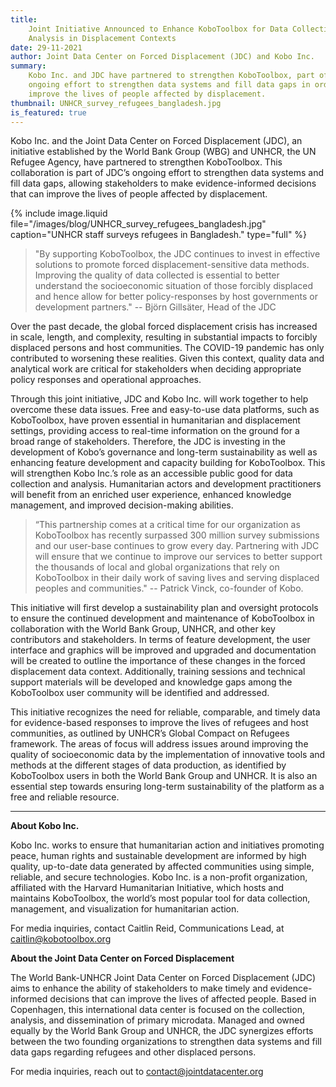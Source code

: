 ```yaml
---
title:
    Joint Initiative Announced to Enhance KoboToolbox for Data Collection and
    Analysis in Displacement Contexts
date: 29-11-2021
author: Joint Data Center on Forced Displacement (JDC) and Kobo Inc.
summary:
    Kobo Inc. and JDC have partnered to strengthen KoboToolbox, part of JDC’s
    ongoing effort to strengthen data systems and fill data gaps in order to
    improve the lives of people affected by displacement.
thumbnail: UNHCR_survey_refugees_bangladesh.jpg
is_featured: true
---
```


Kobo Inc. and the Joint Data Center on Forced Displacement (JDC), an initiative
established by the World Bank Group (WBG) and UNHCR, the UN Refugee Agency, have
partnered to strengthen KoboToolbox. This collaboration is part of JDC’s ongoing
effort to strengthen data systems and fill data gaps, allowing stakeholders to
make evidence-informed decisions that can improve the lives of people affected
by displacement.

{% include image.liquid file="/images/blog/UNHCR_survey_refugees_bangladesh.jpg" caption="UNHCR staff surveys refugees in Bangladesh." type="full" %}

> "By supporting KoboToolbox, the JDC continues to invest in effective solutions
> to promote forced displacement-sensitive data methods. Improving the quality
> of data collected is essential to better understand the socioeconomic
> situation of those forcibly displaced and hence allow for better
> policy-responses by host governments or development partners." -- Björn
> Gillsäter, Head of the JDC

Over the past decade, the global forced displacement crisis has increased in
scale, length, and complexity, resulting in substantial impacts to forcibly
displaced persons and host communities. The COVID-19 pandemic has only
contributed to worsening these realities. Given this context, quality data and
analytical work are critical for stakeholders when deciding appropriate policy
responses and operational approaches.

Through this joint initiative, JDC and Kobo Inc. will work together to help
overcome these data issues. Free and easy-to-use data platforms, such as
KoboToolbox, have proven essential in humanitarian and displacement settings,
providing access to real-time information on the ground for a broad range of
stakeholders. Therefore, the JDC is investing in the development of Kobo’s
governance and long-term sustainability as well as enhancing feature development
and capacity building for KoboToolbox. This will strengthen Kobo Inc.’s role as
an accessible public good for data collection and analysis. Humanitarian actors
and development practitioners will benefit from an enriched user experience,
enhanced knowledge management, and improved decision-making abilities.

> “This partnership comes at a critical time for our organization as KoboToolbox
> has recently surpassed 300 million survey submissions and our user-base
> continues to grow every day. Partnering with JDC will ensure that we continue
> to improve our services to better support the thousands of local and global
> organizations that rely on KoboToolbox in their daily work of saving lives and
> serving displaced peoples and communities." -- Patrick Vinck, co-founder of
> Kobo.

This initiative will first develop a sustainability plan and oversight protocols
to ensure the continued development and maintenance of KoboToolbox in
collaboration with the World Bank Group, UNHCR, and other key contributors and
stakeholders. In terms of feature development, the user interface and graphics
will be improved and upgraded and documentation will be created to outline the
importance of these changes in the forced displacement data context.
Additionally, training sessions and technical support materials will be
developed and knowledge gaps among the KoboToolbox user community will be
identified and addressed.

This initiative recognizes the need for reliable, comparable, and timely data
for evidence-based responses to improve the lives of refugees and host
communities, as outlined by UNHCR’s Global Compact on Refugees framework. The
areas of focus will address issues around improving the quality of socioeconomic
data by the implementation of innovative tools and methods at the different
stages of data production, as identified by KoboToolbox users in both the World
Bank Group and UNHCR. It is also an essential step towards ensuring long-term
sustainability of the platform as a free and reliable resource.

---

**About Kobo Inc.**

Kobo Inc. works to ensure that humanitarian action and initiatives promoting
peace, human rights and sustainable development are informed by high quality,
up-to-date data generated by affected communities using simple, reliable, and
secure technologies. Kobo Inc. is a non-profit organization, affiliated with the
Harvard Humanitarian Initiative, which hosts and maintains KoboToolbox, the
world’s most popular tool for data collection, management, and visualization for
humanitarian action.

For media inquiries, contact Caitlin Reid, Communications Lead, at
[caitlin@kobotoolbox.org](mailto:caitlin@kobotoolbox.org)

**About the Joint Data Center on Forced Displacement**

The World Bank-UNHCR Joint Data Center on Forced Displacement (JDC) aims to
enhance the ability of stakeholders to make timely and evidence-informed
decisions that can improve the lives of affected people. Based in Copenhagen,
this international data center is focused on the collection, analysis, and
dissemination of primary microdata. Managed and owned equally by the World Bank
Group and UNHCR, the JDC synergizes efforts between the two founding
organizations to strengthen data systems and fill data gaps regarding refugees
and other displaced persons.

For media inquiries, reach out to
[contact@jointdatacenter.org](mailto:contact@jointdatacenter.org)
